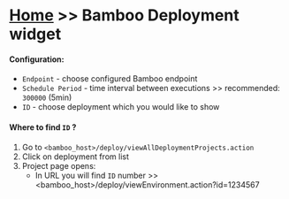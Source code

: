 # [Home](/cogboard/) >> Bamboo Deployment widget

#### Configuration:

- `Endpoint` - choose configured Bamboo endpoint
- `Schedule Period` - time interval between executions >> recommended: `300000` (5min)
- `ID` - choose deployment which you would like to show

#### Where to find `ID` ?

1. Go to `<bamboo_host>/deploy/viewAllDeploymentProjects.action`
2. Click on deployment from list
3. Project page opens:
   - In URL you will find `ID` number >> <bamboo_host>/deploy/viewEnvironment.action?id=1234567
